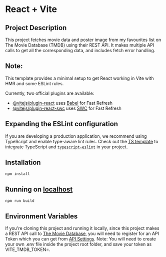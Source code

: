 # React + Vite

## Project Description

This project fetches movie data and poster image from my favourites list on The Movie Database (TMDB) using their REST API. It makes multiple API calls to get all the corresponding data, and includes fetch error handling.

## Note:

This template provides a minimal setup to get React working in Vite with HMR and some ESLint rules.

Currently, two official plugins are available:

- [@vitejs/plugin-react](https://github.com/vitejs/vite-plugin-react/blob/main/packages/plugin-react/README.md) uses [Babel](https://babeljs.io/) for Fast Refresh
- [@vitejs/plugin-react-swc](https://github.com/vitejs/vite-plugin-react-swc) uses [SWC](https://swc.rs/) for Fast Refresh

## Expanding the ESLint configuration

If you are developing a production application, we recommend using TypeScript and enable type-aware lint rules. Check out the [TS template](https://github.com/vitejs/vite/tree/main/packages/create-vite/template-react-ts) to integrate TypeScript and [`typescript-eslint`](https://typescript-eslint.io) in your project.

## Installation

`npm install`

## Running on [localhost](http://localhost:5173/)

`npm run build`

## Environment Variables

If you're cloning this project and running it locally, since this project makes a REST API call to [The Movie Database](https://developer.themoviedb.org/docs/getting-started), you will need to register for an API Token which you can get from [API Settings](https://www.themoviedb.org/settings/api). Note: You will need to create your own .env file inside the project root folder, and save your token as VITE_TMDB_TOKEN=.
